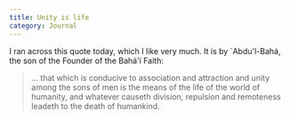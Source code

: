 ```yaml
---
title: Unity is life
category: Journal
---
```


I ran across this quote today, which I like very much.  It is by
`Abdu'l-Bahá, the son of the Founder of the Bahá'í Faith:

> ... that which is conducive to association and attraction and unity
> among the sons of men is the means of the life of the world of
> humanity, and whatever causeth division, repulsion and remoteness
> leadeth to the death of humankind.


